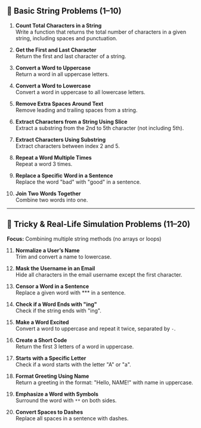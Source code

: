 
## 🔹 Basic String Problems (1–10)

1. **Count Total Characters in a String**  
Write a function that returns the total number of characters in a given string, including spaces and punctuation.

2. **Get the First and Last Character**  
Return the first and last character of a string.

3. **Convert a Word to Uppercase**  
Return a word in all uppercase letters.

4. **Convert a Word to Lowercase**  
Convert a word in uppercase to all lowercase letters.

5. **Remove Extra Spaces Around Text**  
Remove leading and trailing spaces from a string.

6. **Extract Characters from a String Using Slice**  
Extract a substring from the 2nd to 5th character (not including 5th).

7. **Extract Characters Using Substring**  
Extract characters between index 2 and 5.

8. **Repeat a Word Multiple Times**  
Repeat a word 3 times.

9. **Replace a Specific Word in a Sentence**  
Replace the word "bad" with "good" in a sentence.

10. **Join Two Words Together**  
Combine two words into one.

---

## 🔸 Tricky & Real-Life Simulation Problems (11–20)  
**Focus:** Combining multiple string methods (no arrays or loops)

11. **Normalize a User’s Name**  
Trim and convert a name to lowercase.

12. **Mask the Username in an Email**  
Hide all characters in the email username except the first character.

13. **Censor a Word in a Sentence**  
Replace a given word with *** in a sentence.

14. **Check if a Word Ends with "ing"**  
Check if the string ends with "ing".

15. **Make a Word Excited**  
Convert a word to uppercase and repeat it twice, separated by `-`.

16. **Create a Short Code**  
Return the first 3 letters of a word in uppercase.

17. **Starts with a Specific Letter**  
Check if a word starts with the letter "A" or "a".

18. **Format Greeting Using Name**  
Return a greeting in the format: "Hello, NAME!" with name in uppercase.

19. **Emphasize a Word with Symbols**  
Surround the word with `**` on both sides.

20. **Convert Spaces to Dashes**  
Replace all spaces in a sentence with dashes.

